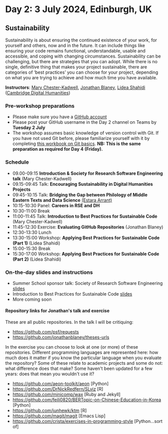 # Day 2: 3 July 2024, Edinburgh, UK

## Sustainability

Sustainability is about ensuring the continued existence of your work, for yourself and others, now and in the future. It can include things like ensuring your code remains functional, understandable, usable and accessible, and coping with changing circumstances. Sustainability can be challenging, but there are strategies that you can adopt. While there is no single, definitive thing that makes your project sustainable, there are categories of ‘best practices’ you can choose for your project, depending on what you are trying to achieve and how much time you have available. 

**Instructors**: [Mary Chester-Kadwell](https://www.cdh.cam.ac.uk/about/people/dr-mary-chester-kadwell/), [Jonathan Blaney](https://www.cdh.cam.ac.uk/about/people/jonathan-blaney/), [Lidea Shahidi](https://www.cdh.cam.ac.uk/about/people/lidea-shahidi/) ([Cambridge Digital Humanities](https://www.cdh.cam.ac.uk/))

### Pre-workshop preparations  
- Please make sure you have a [GitHub account](https://github.com/)
- Please post your GitHub username in the Day 2 channel on Teams by **Tuesday 2 July**
- The workshop assumes basic knowledge of version control with Git. If you have not used Git before, please familiarize yourself with it by completing [this workbook on Git basics](https://docs.google.com/document/d/1uO8f0j62-5FkLkDHht9xOj-XFbr0RTF9sukWCig42vk/edit). **NB: This is the same preparation as required for Day 4 (Friday).**

### Schedule
- 09.00-09:15 **Introduction & Society for Research Software Engineering talk** (Mary Chester-Kadwell)
- 09.15-09:45 Talk: **Encouraging Sustainability in Digital Humanities Projects**
- 09:45-10:15 Talk: **Bridging the Gap between Philology of Middle Eastern Texts and Data Science** [(Estara Arrant)](https://www.lib.cam.ac.uk/collections/departments/taylor-schechter-genizah-research-unit/unit-staff/dr-estara-arrant)
- 10:15-10:30 Panel: **Careers in RSE and DH**
- 10:30-11:00 Break
- 11:00-11:45 Talk: **Introduction to Best Practices for Sustainable Code** (Mary Chester-Kadwell)
- 11:45-12:30 Exercise: **Evaluating GitHub Repositories** (Jonathan Blaney)
- 12:30-13:30 Lunch
- 13:30-15:00 Workshop: **Applying Best Practices for Sustainable Code (Part 1)** (Lidea Shahidi)
- 15:00-15:30 Break
- 15:30-17:00 Workshop: **Applying Best Practices for Sustainable Code (Part 2)** (Lidea Shahidi)

### On-the-day slides and instructions
- Summer School sponsor talk: Society of Research Software Engineering [slides](https://docs.google.com/presentation/d/1mpNCRzrIM_XhWbhsXWKah2c6jcT7iHTwQ2bVeiETZRA/edit?usp=sharing)
- Introduction to Best Practices for Sustainable Code [slides](https://docs.google.com/presentation/d/1AcgG6ZgsKkul_8cDQsWbcrlQ3U44xcN8FPNQHoDRVKk/edit?usp=sharing)
- More coming soon

#### Repository links for Jonathan's talk and exercise

These are all public repositories. In the talk I will be critiquing:

- https://github.com/psf/requests
- https://github.com/jonathanblaney/theses-urls

In the exercise you can choose to look at one (or more) of these repositories. Different programming languages are represented here: how much does it matter if you know the particular language when you evaluate the repository? Some of these relate to academic projects and some do not: what difference does that make?  Some haven't been updated for a few years: does that mean you wouldn't use it?

- https://github.com/aeon-toolkit/aeon [Python]
- https://github.com/DrNickRedfern/SLviz  [R]
- https://github.com/minicomp/wax [Ruby and Jekyll]
- https://github.com/feili0820/BERTopic-on-Chinese-Education-in-Korea [Python]
- https://github.com/junhewk/ktm [R]
- https://github.com/magit/magit [Emacs Lisp]
- https://github.com/crista/exercises-in-programming-style [Python...sort of]
